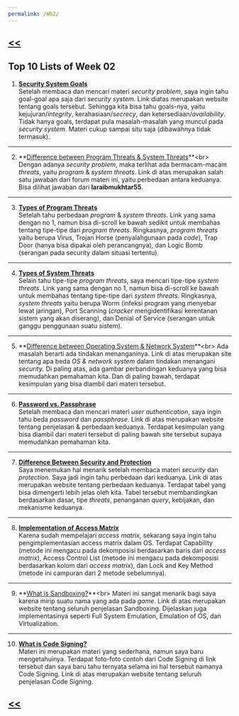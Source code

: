 ```yaml
---
permalink: /W02/
---
```

## [<<](../)

## Top 10 Lists of Week 02

1. **[Security System Goals](https://www.geeksforgeeks.org/system-security/)**<br>
Setelah membaca dan mencari materi _security problem_, saya ingin tahu goal-goal apa saja dari _security system_. Link diatas merupakan website tentang goals tersebut. Sehingga kita bisa tahu goals-nya, yaitu kejujuran/_integrity_, kerahasiaan/_secrecy_, dan ketersediaan/_availability_. Tidak hanya goals, terdapat pula masalah-masalah yang muncul pada _security system_. Materi cukup sampai situ saja (dibawahnya tidak termasuk).
* * *
2. **[Difference between Program Threats & System Threats](https://brainly.in/question/11504562#:~:text=Answer%3A,legitimate%20use%20of%20the%20system.)**<br>
Dengan adanya _security problem_, maka terlihat ada bermacam-macam _threats_, yaitu _program_ & _system threats_. Link di atas merupakan salah satu jawaban dari forum materi ini, yaitu perbedaan antara keduanya. Bisa dilihat jawaban dari **laraibmukhtar55**.
* * *
3. **[Types of Program Threats](https://www.geeksforgeeks.org/system-security/)**<br>
Setelah tahu perbedaan _program_ & _system threats_. Link yang sama dengan no 1, namun bisa di-scroll ke bawah sedikit untuk membahas tentang tipe-tipe dari _program threats_. Ringkasnya, _program threats_ yaitu berupa Virus, Trojan Horse (penyalahgunaan pada _code_), Trap Door (hanya bisa dipakai oleh perancangnya), dan Logic Bomb (serangan pada security dalam situasi tertentu).
* * *
4. **[Types of System Threats](https://www.geeksforgeeks.org/system-security/)**<br>
Selain tahu tipe-tipe _program threats_, saya mencari tipe-tipe _system threats_. Link yang sama dengan no 1, namun bisa di-scroll ke bawah untuk membahas tentang tipe-tipe dari _system threats_. Ringkasnya, _system threats_ yaitu berupa Worm (infeksi program yang menyebar lewat jaringan), Port Scanning (_cracker_ mengidentifikasi kerentanan sistem yang akan diserang), dan Denial of Service (serangan untuk ganggu penggunaan suatu sistem).
* * *
5. **[Difference between Operating System & Network System](https://pediaa.com/difference-between-network-operating-system-and-distributed-operating-system/#:~:text=The%20difference%20between%20network%20operating,similar%20to%20a%20single%20computer.)**<br>
Ada masalah berarti ada tindakan menanganinya. Link di atas merupakan site tentang apa beda _OS & network system_ dalam tindakan menangani _security_. Di paling atas, ada gambar perbandingan keduanya yang bisa memudahkan pemahaman kita. Dan di paling bawah, terdapat kesimpulan yang bisa diambil dari materi tersebut.
* * *
6. **[Password vs. Passphrase](https://www.netsparker.com/blog/web-security/passwords-pass-phrases-ideological-divide/)**<br>
Setelah membaca dan mencari materi _user authentication_, saya ingin tahu beda _password_ dan _passphrase_. Link di atas merupakan website tentang penjelasan & perbedaan keduanya. Terdapat kesimpulan yang bisa diambil dari materi tersebut di paling bawah site tersebut supaya memudahkan pemahaman kita.
* * *
7. **[Difference Between Security and Protection](https://www.geeksforgeeks.org/difference-between-security-and-protection/)**<br>
Saya menemukan hal menarik setelah membaca materi _security_ dan _protection_. Saya jadi ingin tahu perbedaan dari keduanya. Link di atas merupakan website tentang perbedaan keduanya. Terdapat tabel yang bisa dimengerti lebih jelas oleh kita. Tabel tersebut membandingkan berdasarkan dasar, tipe _threats_, penanganan _query_, kebijakan, dan mekanisme keduanya.
* * *
8. **[Implementation of Access Matrix](https://www.geeksforgeeks.org/implementation-of-access-matrix-in-distributed-os/)**<br>
Karena sudah mempelajari _access matrix_, sekarang saya ingin tahu pengimplementasian access matrix dalam OS. Terdapat Capability (metode ini mengacu pada dekomposisi berdasarkan baris dari _access matrix_), Access Control List (metode ini mengacu pada dekomposisi berdasarkan kolom dari _access matrix_), dan Lock and Key Method (metode ini campuran dari 2 metode sebelumnya).
* * *
9. **[What is Sandboxing?](https://www.forcepoint.com/cyber-edu/sandbox-security#:~:text=In%20cybersecurity%2C%20a%20sandbox%20is,the%20host%20device%20or%20network.)**<br>
Materi ini sangat menarik bagi saya karena mirip suatu nama yang ada pada _game_. Link di atas merupakan website tentang seluruh penjelasan Sandboxing. Dijelaskan juga implementasinya seperti Full System Emulation, Emulation of OS, dan Virtualization.
* * *
10. **[What is Code Signing?](https://www.sslshopper.com/what-is-code-signing.html)**<br>
Materi ini merupakan materi yang sederhana, namun saya baru mengetahuinya. Terdapat foto-foto contoh dari Code Signing di link tersebut dan saya baru tahu ternyata selama ini hal tersebut namanya Code Signing. Link di atas merupakan website tentang seluruh penjelasan Code Signing.

## [<<](../)
